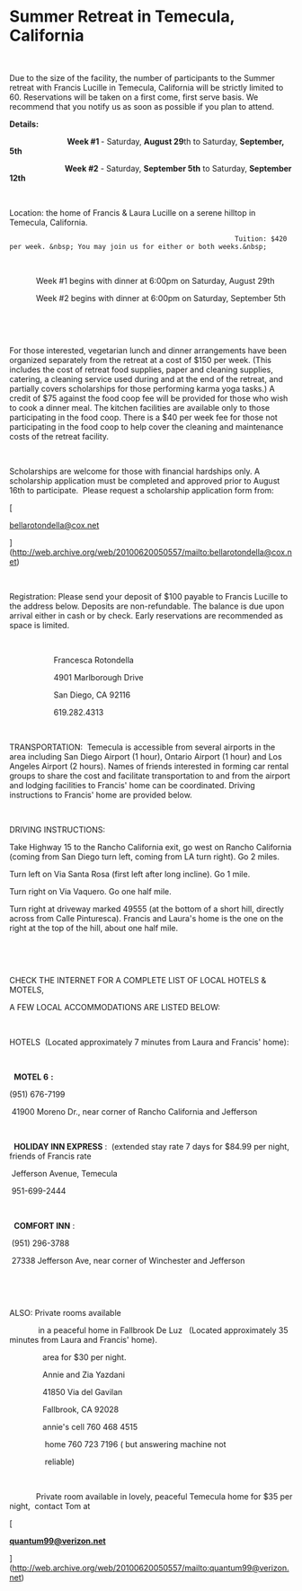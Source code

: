 # Summer Retreat in Temecula, California



&nbsp;





    

        

            

            

                

                    

                        



Due to the size of the facility, the number of participants to the Summer retreat with Francis Lucille in Temecula, California will be strictly limited to 60. Reservations will be taken on a first come, first serve basis. We recommend that you notify us as soon as possible if you plan to attend.  

                        



                        

                            

                                

                                    

                                    

                                    

                                        

                                            

                                                

                                                

                                                    

                                                        

                                                            

                                                            

                                                            

                                                            



**Details:** 







&nbsp;&nbsp;&nbsp;&nbsp;&nbsp;&nbsp;&nbsp;&nbsp;&nbsp;&nbsp;&nbsp;&nbsp;&nbsp;&nbsp;&nbsp;&nbsp;&nbsp;&nbsp;&nbsp;&nbsp;&nbsp;&nbsp;&nbsp;&nbsp;&nbsp;
**Week #1&nbsp;**- Saturday,&nbsp;**August 29**th to Saturday,&nbsp;**September, 5th**





&nbsp;&nbsp;&nbsp;&nbsp;&nbsp;&nbsp;&nbsp;&nbsp;&nbsp;&nbsp;&nbsp;&nbsp;&nbsp;&nbsp;&nbsp;&nbsp;&nbsp;&nbsp;&nbsp;&nbsp;&nbsp;&nbsp;&nbsp;&nbsp;&nbsp;**Week #2**&nbsp;- Saturday,&nbsp;**September 5th**&nbsp;to Saturday,&nbsp;**September 12th**





&nbsp;





Location: the home of Francis &amp; Laura Lucille on a serene hilltop in Temecula, California.&nbsp;  

                                                            Tuition: $420 per week. &nbsp; You may join us for either or both weeks.&nbsp;





&nbsp;





&nbsp;&nbsp;&nbsp;&nbsp;&nbsp;&nbsp;&nbsp;&nbsp;&nbsp;&nbsp;&nbsp; Week #1 begins with dinner at 6:00pm on Saturday, August 29th





&nbsp;&nbsp;&nbsp;&nbsp;&nbsp;&nbsp;&nbsp;&nbsp;&nbsp;&nbsp;&nbsp; Week #2 begins with dinner at 6:00pm on Saturday, September 5th





&nbsp;





&nbsp;





For those interested, vegetarian lunch and dinner arrangements have been organized separately from the retreat at a cost of $150 per week. (This includes the cost of retreat food supplies, paper and cleaning supplies, catering, a cleaning service used during and at the end of the retreat, and partially covers scholarships for those performing karma yoga tasks.) A credit of $75 against the food coop fee will be provided for those who wish to cook a dinner meal. The kitchen facilities are available only to those participating in the food coop. There is a $40 per week fee for those not participating in the food coop to help cover the cleaning and maintenance costs of the retreat facility.&nbsp;





&nbsp;





Scholarships are welcome for those with financial hardships only. A scholarship application must be completed and approved prior to August 16th to participate. &nbsp;Please request a scholarship application form from:


[

bellarotondella@cox.net

](http://web.archive.org/web/20100620050557/mailto:bellarotondella@cox.net)
&nbsp;





&nbsp;





Registration: Please send your deposit of $100 payable to Francis Lucille to the address below. Deposits are non-refundable. The balance is due upon arrival either in cash or by check. Early reservations are recommended as space is limited.&nbsp;





&nbsp;





&nbsp;&nbsp;&nbsp;&nbsp;&nbsp;&nbsp;&nbsp;&nbsp;&nbsp;&nbsp;&nbsp;&nbsp;&nbsp;&nbsp;&nbsp;&nbsp;&nbsp;&nbsp;&nbsp; Francesca Rotondella&nbsp;





&nbsp;&nbsp;&nbsp;&nbsp;&nbsp;&nbsp;&nbsp;&nbsp;&nbsp;&nbsp;&nbsp;&nbsp;&nbsp;&nbsp;&nbsp;&nbsp;&nbsp;&nbsp;&nbsp; 4901 Marlborough Drive&nbsp;





&nbsp;&nbsp;&nbsp;&nbsp;&nbsp;&nbsp;&nbsp;&nbsp;&nbsp;&nbsp;&nbsp;&nbsp;&nbsp;&nbsp;&nbsp;&nbsp;&nbsp;&nbsp;&nbsp; San Diego, CA 92116&nbsp;





&nbsp;&nbsp;&nbsp;&nbsp;&nbsp;&nbsp;&nbsp;&nbsp;&nbsp;&nbsp;&nbsp;&nbsp;&nbsp;&nbsp;&nbsp;&nbsp;&nbsp;&nbsp;&nbsp; 619.282.4313&nbsp;





&nbsp;





TRANSPORTATION:&nbsp; Temecula is accessible from several airports in the area including San Diego Airport (1 hour), Ontario Airport (1 hour) and Los Angeles Airport (2 hours). Names of friends interested in forming car rental groups to share the cost and facilitate transportation to and from the airport and lodging facilities to Francis' home can be coordinated. Driving instructions to Francis' home are provided below.&nbsp;





&nbsp;





DRIVING INSTRUCTIONS:&nbsp;





Take Highway 15 to the Rancho California exit, go west on Rancho California (coming from San Diego turn left, coming from LA turn right). Go 2 miles.&nbsp;





Turn left on Via Santa Rosa (first left after long incline). Go 1 mile.&nbsp;





Turn right on Via Vaquero. Go one half mile.&nbsp;





Turn right at driveway marked 49555 (at the bottom of a short hill, directly across from Calle Pinturesca). Francis and Laura's home is the one on the right at the top of the hill, about one half mile.&nbsp;





&nbsp;





&nbsp;





CHECK THE INTERNET FOR A COMPLETE LIST OF LOCAL HOTELS &amp; MOTELS,&nbsp;





A FEW LOCAL ACCOMMODATIONS ARE LISTED BELOW:&nbsp;





&nbsp;





HOTELS &nbsp;(Located approximately 7 minutes from Laura and Francis' home):&nbsp;





&nbsp;






&nbsp;
**MOTEL 6**
**:**&nbsp;






(951) 676-7199&nbsp;





&nbsp;41900 Moreno Dr., near corner of Rancho California and Jefferson&nbsp;





&nbsp;





&nbsp;
**HOLIDAY INN EXPRESS**
:&nbsp; (extended stay rate 7 days for $84.99 per night, friends of Francis rate





&nbsp;Jefferson Avenue, Temecula&nbsp;





&nbsp;951-699-2444&nbsp;





&nbsp;






&nbsp;
**COMFORT INN**
:&nbsp;






&nbsp;(951) 296-3788&nbsp;





&nbsp;27338 Jefferson Ave, near corner of Winchester and Jefferson&nbsp;





&nbsp;





&nbsp;





ALSO: Private rooms available&nbsp;





&nbsp;&nbsp;&nbsp;&nbsp; &nbsp;&nbsp;&nbsp; &nbsp;&nbsp;&nbsp; in a peaceful home in Fallbrook De Luz &nbsp;&nbsp;(Located approximately 35 minutes from Laura and Francis' home).&nbsp;





&nbsp;&nbsp;&nbsp; &nbsp;&nbsp;&nbsp; &nbsp;&nbsp;&nbsp; &nbsp;&nbsp; area for $30 per night.&nbsp;





&nbsp;&nbsp;&nbsp; &nbsp;&nbsp;&nbsp;&nbsp;&nbsp;&nbsp;&nbsp;&nbsp;&nbsp;&nbsp; Annie and Zia Yazdani&nbsp;





&nbsp;&nbsp;&nbsp;&nbsp; &nbsp;&nbsp;&nbsp;&nbsp;&nbsp;&nbsp;&nbsp;&nbsp;&nbsp; 41850 Via del Gavilan&nbsp;





&nbsp;&nbsp;&nbsp;&nbsp; &nbsp;&nbsp;&nbsp;&nbsp;&nbsp;&nbsp;&nbsp;&nbsp;&nbsp; Fallbrook, CA 92028&nbsp;





&nbsp;&nbsp;&nbsp; &nbsp;&nbsp;&nbsp;&nbsp;&nbsp;&nbsp;&nbsp;&nbsp;&nbsp;&nbsp; annie's cell 760 468 4515&nbsp;





&nbsp;&nbsp;&nbsp; &nbsp;&nbsp;&nbsp;&nbsp;&nbsp;&nbsp;&nbsp;&nbsp;&nbsp;&nbsp;&nbsp; home 760 723 7196 ( but answering machine not&nbsp;





&nbsp;&nbsp;&nbsp;&nbsp; &nbsp;&nbsp;&nbsp;&nbsp;&nbsp;&nbsp;&nbsp;&nbsp;&nbsp;&nbsp; reliable)





&nbsp;





&nbsp;&nbsp;&nbsp; &nbsp;&nbsp;&nbsp; &nbsp;&nbsp;&nbsp; Private room available in lovely, peaceful Temecula home for $35 per night,&nbsp; contact Tom at&nbsp;**&nbsp;&nbsp;&nbsp; &nbsp;&nbsp;&nbsp; &nbsp;&nbsp;&nbsp; &nbsp;&nbsp;&nbsp;&nbsp; &nbsp;&nbsp;&nbsp; &nbsp;&nbsp;&nbsp; &nbsp;&nbsp;&nbsp;&nbsp;&nbsp;&nbsp;&nbsp;&nbsp;&nbsp;&nbsp;&nbsp;&nbsp;&nbsp;&nbsp;&nbsp;&nbsp;&nbsp;&nbsp;&nbsp;&nbsp;&nbsp;&nbsp;&nbsp;&nbsp;&nbsp;**

[


**quantum99@verizon.net**


](http://web.archive.org/web/20100620050557/mailto:quantum99@verizon.net)

                                                            

                                                            

                                                            

                                                        

                                                    

                                                

                                                

                                            

                                        

                                    

                                    

                                    

                                

                            

                        

                        

                    

                

            

            

        

    





    

        

        

    









